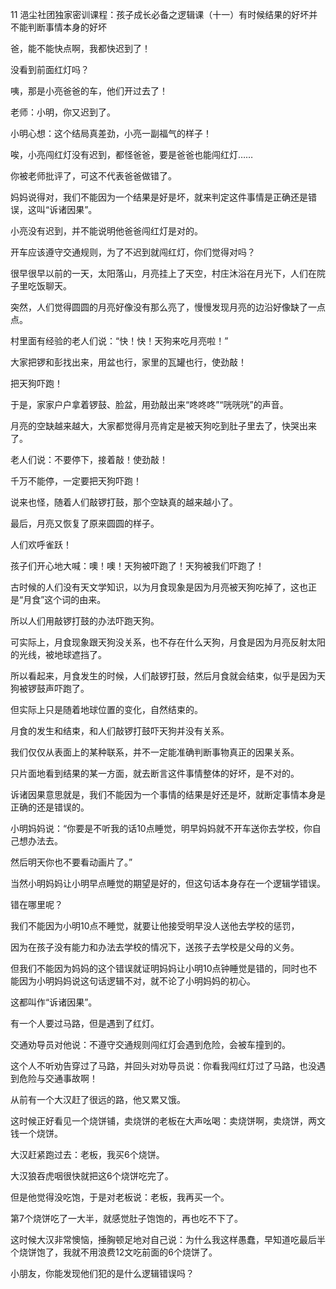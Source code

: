 11 浥尘社团独家密训课程：孩子成长必备之逻辑课（十一）有时候结果的好坏并不能判断事情本身的好坏



爸，能不能快点啊，我都快迟到了！

没看到前面红灯吗？



咦，那是小亮爸爸的车，他们开过去了！



老师：小明，你又迟到了。

小明心想：这个结局真差劲，小亮一副福气的样子！



唉，小亮闯红灯没有迟到，都怪爸爸，要是爸爸也能闯红灯……

你被老师批评了，可这不代表爸爸做错了。



妈妈说得对，我们不能因为一个结果是好是坏，就来判定这件事情是正确还是错误，这叫“诉诸因果”。

小亮没有迟到，并不能说明他爸爸闯红灯是对的。

开车应该遵守交通规则，为了不迟到就闯红灯，你们觉得对吗？





很早很早以前的一天，太阳落山，月亮挂上了天空，村庄沐浴在月光下，人们在院子里吃饭聊天。

突然，人们觉得圆圆的月亮好像没有那么亮了，慢慢发现月亮的边沿好像缺了一点点。

村里面有经验的老人们说：“快！快！天狗来吃月亮啦！”

大家把锣和彭找出来，用盆也行，家里的瓦罐也行，使劲敲！

把天狗吓跑！



于是，家家户户拿着锣鼓、脸盆，用劲敲出来“咚咚咚”“咣咣咣”的声音。

月亮的空缺越来越大，大家都觉得月亮肯定是被天狗吃到肚子里去了，快哭出来了。

老人们说：不要停下，接着敲！使劲敲！

千万不能停，一定要把天狗吓跑！

说来也怪，随着人们敲锣打鼓，那个空缺真的越来越小了。

最后，月亮又恢复了原来圆圆的样子。

人们欢呼雀跃！

孩子们开心地大喊：噢！噢！天狗被吓跑了！天狗被我们吓跑了！



古时候的人们没有天文学知识，以为月食现象是因为月亮被天狗吃掉了，这也正是“月食”这个词的由来。

所以人们用敲锣打鼓的办法吓跑天狗。

可实际上，月食现象跟天狗没关系，也不存在什么天狗，月食是因为月亮反射太阳的光线，被地球遮挡了。



所以看起来，月食发生的时候，人们敲锣打鼓，然后月食就会结束，似乎是因为天狗被锣鼓声吓跑了。

但实际上只是随着地球位置的变化，自然结束的。

月食的发生和结束，和人们敲锣打鼓吓天狗并没有关系。

我们仅仅从表面上的某种联系，并不一定能准确判断事物真正的因果关系。

只片面地看到结果的某一方面，就去断言这件事情整体的好坏，是不对的。



诉诸因果意思就是，我们不能因为一个事情的结果是好还是坏，就断定事情本身是正确的还是错误的。

小明妈妈说：“你要是不听我的话10点睡觉，明早妈妈就不开车送你去学校，你自己想办法去。

然后明天你也不要看动画片了。”

当然小明妈妈让小明早点睡觉的期望是好的，但这句话本身存在一个逻辑学错误。

错在哪里呢？

我们不能因为小明10点不睡觉，就要让他接受明早没人送他去学校的惩罚，

因为在孩子没有能力和办法去学校的情况下，送孩子去学校是父母的义务。

但我们不能因为妈妈的这个错误就证明妈妈让小明10点钟睡觉是错的，同时也不能因为小明妈妈说这句话逻辑不对，就不论了小明妈妈的初心。

这都叫作“诉诸因果”。



有一个人要过马路，但是遇到了红灯。

交通劝导员对他说：不遵守交通规则闯红灯会遇到危险，会被车撞到的。

这个人不听劝告穿过了马路，并回头对劝导员说：你看我闯红灯过了马路，也没遇到危险与交通事故啊！



从前有一个大汉赶了很远的路，他又累又饿。

这时候正好看见一个烧饼铺，卖烧饼的老板在大声吆喝：卖烧饼啊，卖烧饼，两文钱一个烧饼。



大汉赶紧跑过去：老板，我买6个烧饼。

大汉狼吞虎咽很快就把这6个烧饼吃完了。

但是他觉得没吃饱，于是对老板说：老板，我再买一个。

第7个烧饼吃了一大半，就感觉肚子饱饱的，再也吃不下了。

这时候大汉非常懊恼，捶胸顿足地对自己说：为什么我这样愚蠢，早知道吃最后半个烧饼饱了，我就不用浪费12文吃前面的6个烧饼了。

小朋友，你能发现他们犯的是什么逻辑错误吗？

